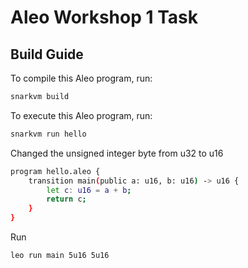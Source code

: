 # Aleo Workshop 1 Task 

## Build Guide

To compile this Aleo program, run:
```bash
snarkvm build
```

To execute this Aleo program, run:
```bash
snarkvm run hello
```

Changed the unsigned integer byte from u32 to u16
``` bash
program hello.aleo {
    transition main(public a: u16, b: u16) -> u16 {
        let c: u16 = a + b;
        return c;
    }
}
```
Run
```bash
leo run main 5u16 5u16
```
